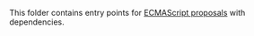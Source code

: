 This folder contains entry points for [ECMAScript proposals](https://github.com/khulnasoft/pure-javascript#ecmascript-proposals) with dependencies.
